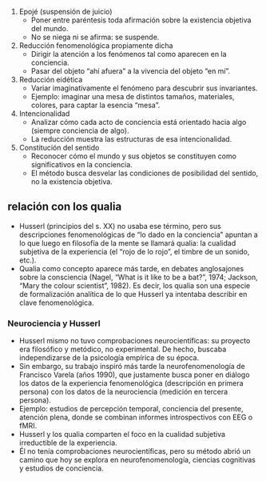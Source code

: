 1.	Epojé (suspensión de juicio)
	- Poner entre paréntesis toda afirmación sobre la existencia objetiva del mundo.
	- No se niega ni se afirma: se suspende.
2.	Reducción fenomenológica propiamente dicha
	- Dirigir la atención a los fenómenos tal como aparecen en la conciencia.
	- Pasar del objeto “ahí afuera” a la vivencia del objeto “en mí”.
3.	Reducción eidética
	- Variar imaginativamente el fenómeno para descubrir sus invariantes.
	- Ejemplo: imaginar una mesa de distintos tamaños, materiales, colores, para captar la esencia “mesa”.
4.	Intencionalidad
	- Analizar cómo cada acto de conciencia está orientado hacia algo (siempre conciencia de algo).
	- La reducción muestra las estructuras de esa intencionalidad.
5.	Constitución del sentido
	- Reconocer cómo el mundo y sus objetos se constituyen como significativos en la conciencia.
	- El método busca desvelar las condiciones de posibilidad del sentido, no la existencia objetiva.


## relación con los qualia
- Husserl (principios del s. XX) no usaba ese término, pero sus descripciones fenomenológicas de “lo dado en la conciencia” apuntan a lo que luego en filosofía de la mente se llamará qualia: la cualidad subjetiva de la experiencia (el “rojo de lo rojo”, el timbre de un sonido, etc.).
- Qualia como concepto aparece más tarde, en debates anglosajones sobre la consciencia (Nagel, “What is it like to be a bat?”, 1974; Jackson, “Mary the colour scientist”, 1982). Es decir, los qualia son una especie de formalización analítica de lo que Husserl ya intentaba describir en clave fenomenológica.

### Neurociencia y Husserl
- Husserl mismo no tuvo comprobaciones neurocientíficas: su proyecto era filosófico y metódico, no experimental. De hecho, buscaba independizarse de la psicología empírica de su época.
- Sin embargo, su trabajo inspiró más tarde la neurofenomenología de Francisco Varela (años 1990), que justamente busca poner en diálogo los datos de la experiencia fenomenológica (descripción en primera persona) con los datos de la neurociencia (medición en tercera persona).
- Ejemplo: estudios de percepción temporal, conciencia del presente, atención plena, donde se combinan informes introspectivos con EEG o fMRI.
- Husserl y los qualia comparten el foco en la cualidad subjetiva irreductible de la experiencia.
- Él no tenía comprobaciones neurocientíficas, pero su método abrió un camino que hoy se explora en neurofenomenología, ciencias cognitivas y estudios de conciencia.
